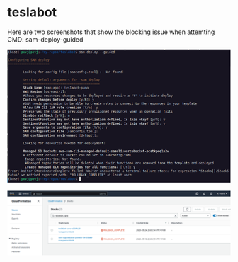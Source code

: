 # teslabot

Here are two screenshots that show the blocking issue when attemting CMD: sam-deploy-guided 

<p align="center">
<img src="screenshots/sam-deploy-error.png" alt="drawing" width="700"/>
</p>

<p align="center">
<img src="screenshots/teslabot-CFS.png" alt="drawing" width="700"/>
</p>

